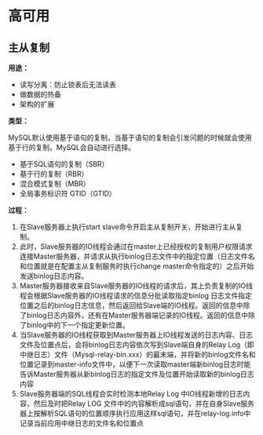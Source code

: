 # 高可用

## 主从复制

**用途：**

- 读写分离：防止锁表后无法读表
- 做数据的热备
- 架构的扩展

**类型：**

MySQL默认使用基于语句的复制，当基于语句的复制会引发问题的时候就会使用基于行的复制，MySQL会自动进行选择。

- 基于SQL语句的复制（SBR）
- 基于行的复制（RBR）
- 混合模式复制（MBR）
- 全局事务标识符 GTID（GTID）

**过程：**

1. 在Slave服务器上执行start slave命令开启主从复制开关，开始进行主从复制。
2. 此时，Slave服务器的IO线程会通过在master上已经授权的复制用户权限请求连接Master服务器，并请求从执行binlog日志文件中的指定位置（日志文件名和位置就是在配置主从复制服务时执行change
   master命令指定的）之后开始发送binlog日志内容。
3. Master服务器接收来自Slave服务器的IO线程的请求后，其上负责复制的IO线程会根据Slave服务器的IO线程请求的信息分批读取指定binlog
   日志文件指定位置之后的binlog日志信息，然后返回给Slave端的IO线程。返回的信息中除了binlog日志内容外，还有在Master服务器端记录的IO线程。返回的信息中除了binlog中的下一个指定更新位置。
4. 当Slave服务器的IO线程获取到Master服务器上IO线程发送的日志内容、日志文件及位置点后，会将binlog日志内容依次写到Slave端自身的Relay
   Log（即中继日志）文件（Mysql-relay-bin.xxx）的最末端，并将新的binlog文件名和位置记录到master-info文件中，以便下一次读取master端新binlog日志时能告诉Master服务器从新binlog日志的指定文件及位置开始读取新的binlog日志内容
5. Slave服务器端的SQL线程会实时检测本地Relay Log 中IO线程新增的日志内容，然后及时把Relay LOG
   文件中的内容解析成sql语句，并在自身Slave服务器上按解析SQL语句的位置顺序执行应用这样sql语句，并在relay-log.info中记录当前应用中继日志的文件名和位置点

